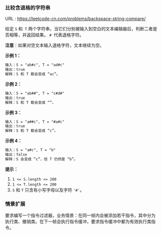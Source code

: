 ### 比较含退格的字符串

URL : https://leetcode-cn.com/problems/backspace-string-compare/

给定 `S` 和` T` 两个字符串，当它们分别被输入到空白的文本编辑器后，判断二者是否相等，并返回结果。 `# `代表退格字符。

**注意**：如果对空文本输入退格字符，文本继续为空。

**示例 1：**

```reStructuredText
输入：S = "ab#c", T = "ad#c"
输出：true
解释：S 和 T 都会变成 “ac”。
```

**示例 2：**

```reStructuredText
输入：S = "ab##", T = "c#d#"
输出：true
解释：S 和 T 都会变成 “”。
```

**示例 3：**

```reStructuredText
输入：S = "a##c", T = "#a#c"
输出：true
解释：S 和 T 都会变成 “c”。
```

**示例 4：**

```reStructuredText
输入：S = "a#c", T = "b"
输出：false
解释：S 会变成 “c”，但 T 仍然是 “b”。
```



**提示：**

1. `1 <= S.length <= 200`
2. `1 <= T.length <= 200`
3. `S` 和 `T` 只含有小写字母以及字符 `'#'`。



### 情景扩展

要求编写一个指令过滤器，业务情景：在同一帧内会被添加若干指令，其中分为 执行类、撤销类。在下一帧会执行指令缓冲，要求指令缓冲中都为有效执行类指令。